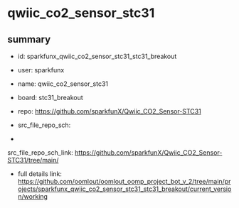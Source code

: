 # qwiic_co2_sensor_stc31
 
## summary 
* id: sparkfunx_qwiic_co2_sensor_stc31_stc31_breakout
* user: sparkfunx
* name: qwiic_co2_sensor_stc31
* board: stc31_breakout
* repo: https://github.com/sparkfunX/Qwiic_CO2_Sensor-STC31



* src_file_repo_sch: 
*
 src_file_repo_sch_link: https://github.com/sparkfunX/Qwiic_CO2_Sensor-STC31/tree/main/
* full details link: https://github.com/oomlout/oomlout_oomp_project_bot_v_2/tree/main/projects/sparkfunx_qwiic_co2_sensor_stc31_stc31_breakout/current_version/working  






